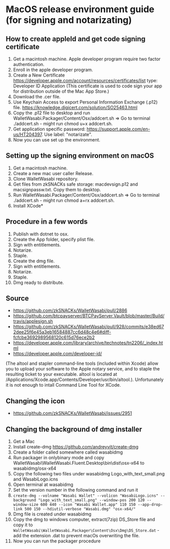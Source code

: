 # MacOS release environment guide (for signing and notarizating)

## How to create appleId and get code signing certificate

1. Get a macintosh machine. Apple developer program require two factor authentication.
2. Enroll in the apple developer program.
3. Create a New Certificate https://developer.apple.com/account/resources/certificates/list type: Developer ID Application (This certificate is used to code sign your app for distribution outside of the Mac App Store.)
4. Download the .cer file.
5. Use Keychain Access to export Personal Information Exchange (.p12) file. https://knowledge.digicert.com/solution/SO25463.html
6. Copy the .p12 file to desktop and run WalletWasabi.Packager/Content/Osx/addcert.sh => Go to terminal ./addcert.sh - might run chmod u+x addcert.sh.
7. Get application specific password: https://support.apple.com/en-us/HT204397. Use label: "notarizate".
8. Now you can use set up the environment.

## Setting up the signing environment on macOS

1. Get a macintosh machine.
2. Create a new mac user caller Release.
3. Clone WalletWasabi repository.
4. Get files from zkSNACKs safe storage: macdevsign.p12 and macsignpassw.txt. Copy them to desktop.
5. Run WalletWasabi.Packager/Content/Osx/addcert.sh => Go to terminal ./addcert.sh - might run chmod a+rx addcert.sh.
6. Install XCode*

## Procedure in a few words

1. Publish with dotnet to osx.
2. Create the App folder, specify plist file.
3. Sign with entitlements.
4. Notarize.
4. Staple.
5. Create the dmg file.
6. Sign with entitlements.
7. Notarize.
8. Staple.
9. Dmg ready to distribute.

## Source

- https://github.com/zkSNACKs/WalletWasabi/pull/2886
- https://github.com/btcpayserver/BTCPayServer.Vault/blob/master/Build/travis/applesign.sh
- https://github.com/zkSNACKs/WalletWasabi/pull/928/commits/e38ed672dee25f6e45a3eb16584887cc6d48c4e6#diff-fcfcbe3692989568120c615d76ece2b2
- https://developer.apple.com/library/archive/technotes/tn2206/_index.html
- https://developer.apple.com/developer-id/

(The altool and stapler command-line tools (included within Xcode) allow you to upload your software to the Apple notary service, and to staple the resulting ticket to your executable. altool is located at /Applications/Xcode.app/Contents/Developer/usr/bin/altool.). Unfortunately it is not enough to intall Command Line Tool for XCode. 

## Changing the icon

- https://github.com/zkSNACKs/WalletWasabi/issues/2951

## Changing the background of dmg installer

1. Get a Mac
2. Install create-dmg https://github.com/andreyvit/create-dmg 
3. Create a folder called somewhere called wasabidmg
4. Run packager in onlybinary mode and copy WalletWasabi\WalletWasabi.Fluent.Desktop\bin\dist\osx-x64 to wasabidmg/osx-x64
5. Copy the following two files under wasabidmg Logo_with_text_small.png and WasabiLogo.icns
6. Open terminal at wasabidmg
7. Set the version number in the following command and run it
9. `create-dmg --volname "Wasabi Wallet" --volicon "WasabiLogo.icns" --background "Logo_with_text_small.png" --window-pos 200 120 --window-size 600 440 --icon "Wasabi Wallet.app" 110 150 --app-drop-link 500 150 --hdiutil-verbose "Wasabi.dmg" "osx-x64/"`
11. Dmg file is created under wasabidmg
12. Copy the dmg to windows computer, extract(7zip) DS_Store file and copy it to `WalletWasabi\WalletWasabi.Packager\Content\Osx\Dmg\DS_Store.dat` - add the extension .dat to prevent macOs overwriting the file. 
13. Now you can run the packager procedure
